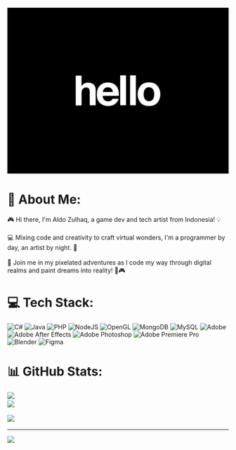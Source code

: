 ![](240906093-9be4d344-6782-461a-b5a6-32a07bf7b34e.gif)
# 💫 About Me:
🎮 Hi there, I'm Aldo Zulhaq, a game dev and tech artist from Indonesia! 💡<br><br>💻 Mixing code and creativity to craft virtual wonders, I'm a programmer by day, an artist by night. 🌟<br><br>🚀 Join me in my pixelated adventures as I code my way through digital realms and paint dreams into reality! 🎨🎮

# 💻 Tech Stack:
![C#](https://img.shields.io/badge/c%23-%23239120.svg?style=for-the-badge&logo=csharp&logoColor=white) ![Java](https://img.shields.io/badge/java-%23ED8B00.svg?style=for-the-badge&logo=openjdk&logoColor=white) ![PHP](https://img.shields.io/badge/php-%23777BB4.svg?style=for-the-badge&logo=php&logoColor=white) ![NodeJS](https://img.shields.io/badge/node.js-6DA55F?style=for-the-badge&logo=node.js&logoColor=white) ![OpenGL](https://img.shields.io/badge/OpenGL-%23FFFFFF.svg?style=for-the-badge&logo=opengl) ![MongoDB](https://img.shields.io/badge/MongoDB-%234ea94b.svg?style=for-the-badge&logo=mongodb&logoColor=white) ![MySQL](https://img.shields.io/badge/mysql-%2300000f.svg?style=for-the-badge&logo=mysql&logoColor=white) ![Adobe](https://img.shields.io/badge/adobe-%23FF0000.svg?style=for-the-badge&logo=adobe&logoColor=white) ![Adobe After Effects](https://img.shields.io/badge/Adobe%20After%20Effects-9999FF.svg?style=for-the-badge&logo=Adobe%20After%20Effects&logoColor=white) ![Adobe Photoshop](https://img.shields.io/badge/adobe%20photoshop-%2331A8FF.svg?style=for-the-badge&logo=adobe%20photoshop&logoColor=white) ![Adobe Premiere Pro](https://img.shields.io/badge/Adobe%20Premiere%20Pro-9999FF.svg?style=for-the-badge&logo=Adobe%20Premiere%20Pro&logoColor=white) ![Blender](https://img.shields.io/badge/blender-%23F5792A.svg?style=for-the-badge&logo=blender&logoColor=white) ![Figma](https://img.shields.io/badge/figma-%23F24E1E.svg?style=for-the-badge&logo=figma&logoColor=white)
# 📊 GitHub Stats:
![](https://github-readme-streak-stats.herokuapp.com/?user=aldozulhaq&theme=dark&hide_border=false)<br/>
![](https://github-readme-stats.vercel.app/api/top-langs/?username=aldozulhaq&theme=dark&hide_border=false&include_all_commits=true&count_private=true&layout=compact)


![](cc1.gif)

---
[![](https://visitcount.itsvg.in/api?id=aldozulhaq&icon=0&color=0)](https://visitcount.itsvg.in)
